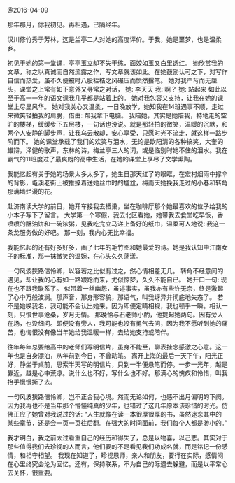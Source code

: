 @2016-04-09


那年那月，你我初见。再相遇，已隔经年。

汉川修竹秀于芳林，这是兰亭二人对她的高度评价。于我，她是噩梦，也是温柔乡。

初见于她的第一堂课，亭亭玉立却不失干练，面姣如玉又白里透红。
她欣赏我的文章，称之以真诚而自然流露之作，写文章就该如此。在她鼓励认可之下，对写作自信而热爱，虽不久便被时八股桎梏之风碾压而愤然撂笔。
她对我严苛而无厘头，课堂之上常有如下意外又寻常之对话，
她: 李天天
我: 啊？
她: 站起来
如此以至于高一一年的语文课我几乎都是站着上的。
她对我包容又支持，让我在她的课堂上尽显风华。
她对我关心又温柔，一日晚放学，她知我在14班遇事不顺，走过来微笑轻拍我的肩膀，借由:
帮我拿下电脑。
我陪她，其实是她陪我，特地走的空旷的楼梯，缓缓步下五层楼，一句话也没说。就是那轻拍的微笑，温暖的沉默，和两个人安静的脚步声，让我乌云散却，安心享受，只愿时光不流走，就这样一路步阶而下。
她的课堂承载了我们的欢笑与泪水，无论是欧阳清的各种搞笑，大奎的雄辩，泽健的歌声，东林的诗，梅兰亭三人的词，或是临别时她不住的泪水。我在霸气的11班度过了最爽朗的高中生活，在她的课堂上享尽了文学熏陶。

我能忆起有关于她的场景太多太多了，她生日那天红了的眼眶，在宏村烟雨中撑伞的背影，屯溪老街上被推搡着送她丝巾时的尴尬，梅雨天她挽我走过的小巷和转角那满墙烂漫的花。

赴济南读大学的前日，她开车接我去栖巢，坐在咖啡厅那个她最喜欢的位子给我的小本子写下了留言。
大学第一个寒假，我去北区看她，她带我去食堂吃早饭，香喷喷的酥油饼和一碗浓粥，见我吃完立马递上备好的纸巾，温柔可人地说: 我这一条龙服务做的好吧。 那一刻，我内心无比幸福。

我能忆起的还有好多好多，画了七年的毛竹图和她最爱的诗。她是我认知中江南女子的标准，那一抹微笑的温婉，在心头久久荡漾。

一句风波狭路倍怜卿，以容若之比似有过之，然心情相差无几。
转角不经意间的遇见，却让我的心有如一路踉跄而来，尤似惊梦，久久不能自已。
她开口一句: 现在也不跟我联系了。
似带着一丝幽怨，虽述事实，虽我亦有些许无奈，终是激起了心中万般波澜。那声音，那身形容貌，那语气，叫我讶异并彻底地失态了。
若不是她唤我名，我可能不会认出她来。因为即便定睛相视，我也顿乎一瞬。相认一刻，只恨世事沧桑，岁月无情。
那晚恰与石老师小酌，他提起她两句。因有旁人在场，也没细问。即便没有旁人，我可能也没有勇气去问，因为我不愿听到她的痛苦，也悔恨没有像当年她给我温暖一样，去给她支持或陪伴。

往年每年总要给高中的老师们写明信片，虽身不能至，聊表挂念感激之心意。这一年也是自身漂泊，从年前到今日，不曾动笔。
离开上海的最后一天下午，阳光正好，静坐于桌前，思索半天写的明信片，只到一半便悬笔而停。一步一光年，越是靠近，越是心中荒凉。说什么也不好，写什么也不好。那满心的愧疚和怜惜，叫我抬手慢慢撕了去。

一句风波狭路倍怜卿，岂不正合我心境。然而无论如何，也感不出月偏明的下阕。因为我再也不是当年那个懵懂纯真的少年，也错过了这几年原本该珍惜的时光。仿佛正应了她曾对我说过的话:
“人生就像在读一本很厚很厚的书，虽然迷恋其中的某些章节，还是会一页一页往后翻。在强大的时间面前，我们每个人都是渺小的。”

我才明白，我之前太过看重自己的经历和得失了，总是以物喜，以己悲。其实对于那些值得我们去珍视的人而言，他们要的不是看见我们功成名就，而是铭记一份感情，和相守相望。
我现在知道了，珍视恩师，亲人和朋友，要行在实际，感情闷在心里终究会沦为回忆。还有，保持联系，不为自己的际遇去躲避，而是以平常心去关怀，很重要。
